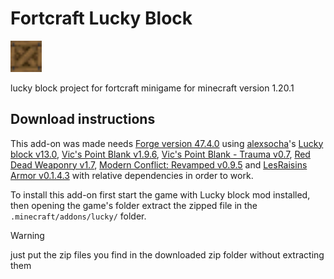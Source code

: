 # Fortcraft Lucky Block
<img src="assets/lucky/textures/block/fortcraft_lucky_block.png" alt="Logo" width="50" height="50">

lucky block project for fortcraft minigame for minecraft version 1.20.1

## Download instructions

This add-on was made needs [Forge version 47.4.0](https://files.minecraftforge.net/net/minecraftforge/forge/index_1.20.1.html) using [alexsocha](https://github.com/alexsocha)'s [Lucky block v13.0](https://www.curseforge.com/minecraft/mc-mods/lucky-block/files/4817267), [Vic's Point Blank v1.9.6](https://www.curseforge.com/minecraft/mc-mods/vics-point-blank/files/6012485), [Vic's Point Blank - Trauma v0.7](https://www.curseforge.com/minecraft/customization/vics-point-blank-trauma/files/6471350), [Red Dead Weaponry v1.7](https://www.curseforge.com/minecraft/customization/red-dead-weaponry/files/6024417), [Modern Conflict: Revamped v0.9.5](https://www.curseforge.com/minecraft/customization/modern-conflict-rearmed/files/6560829) and [LesRaisins Armor v0.1.4.3](https://www.curseforge.com/minecraft/mc-mods/lesraisins-armor/files/5686783) with relative dependencies in order to work.

To install this add-on first start the game with Lucky block mod installed, then opening the game's folder extract the zipped file in the `.minecraft/addons/lucky/` folder.

>[!WARNING]
>just put the zip files you find in the downloaded zip folder without extracting them
